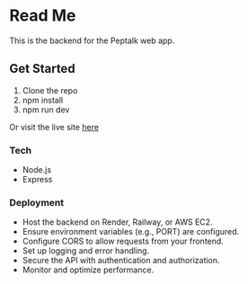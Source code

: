 # Read Me

This is the backend for the Peptalk web app.

## Get Started

1. Clone the repo
2. npm install
3. npm run dev

Or visit the live site [here](https://l05dhruv.github.io/peptalk-web-frontend/)

### Tech

- Node.js
- Express

### Deployment

 - Host the backend on Render, Railway, or AWS EC2.
 - Ensure environment variables (e.g., PORT) are configured.
 - Configure CORS to allow requests from your frontend.
 - Set up logging and error handling.
 - Secure the API with authentication and authorization.
 - Monitor and optimize performance.
